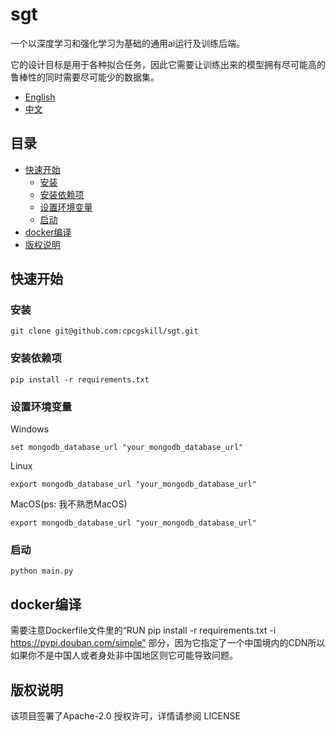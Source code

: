 # sgt

一个以深度学习和强化学习为基础的通用ai运行及训练后端。

它的设计目标是用于各种拟合任务，因此它需要让训练出来的模型拥有尽可能高的鲁棒性的同时需要尽可能少的数据集。

* [English](./README.en-US.md)
* [中文](./README.md)

## 目录

- [快速开始](#快速开始)
    * [安装](#安装)
    * [安装依赖项](#安装依赖项)
    * [设置环境变量](#设置环境变量)
    * [启动](#启动)
- [docker编译](#docker编译)
- [版权说明](#版权说明)

## 快速开始

### 安装

```commandline
git clone git@github.com:cpcgskill/sgt.git
```

### 安装依赖项

```commandline
pip install -r requirements.txt
```

### 设置环境变量

Windows

```commandline
set mongodb_database_url "your_mongodb_database_url"
```

Linux

```commandline
export mongodb_database_url "your_mongodb_database_url"
```

MacOS(ps: 我不熟悉MacOS)

```commandline
export mongodb_database_url "your_mongodb_database_url"
```

### 启动

```commandline
python main.py
```

## docker编译

需要注意Dockerfile文件里的“RUN pip install -r requirements.txt -i https://pypi.douban.com/simple”
部分，因为它指定了一个中国境内的CDN所以如果你不是中国人或者身处非中国地区则它可能导致问题。

## 版权说明

该项目签署了Apache-2.0 授权许可，详情请参阅 LICENSE